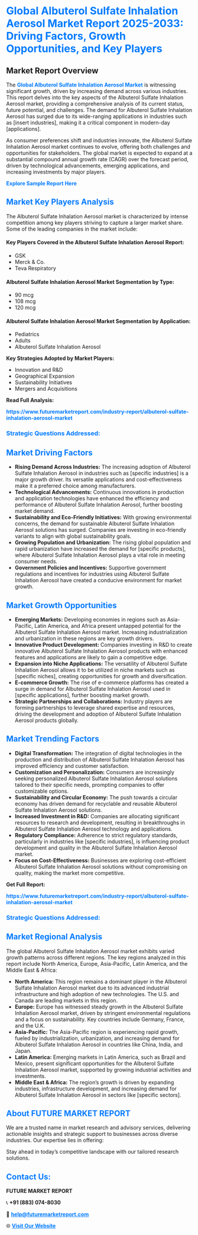 <h1 style="color: #007BFF;">Global Albuterol Sulfate Inhalation Aerosol Market Report 2025-2033: Driving Factors, Growth Opportunities, and Key Players</h1>

<section id="overview">
<h2>Market Report Overview</h2>
<p>The <a href="https://www.futuremarketreport.com/industry-report/albuterol-sulfate-inhalation-aerosol-market" style="color: #007BFF; text-decoration: none;"><strong>Global Albuterol Sulfate Inhalation Aerosol Market</strong></a> is witnessing significant growth, driven by increasing demand across various industries. This report delves into the key aspects of the Albuterol Sulfate Inhalation Aerosol market, providing a comprehensive analysis of its current status, future potential, and challenges. The demand for Albuterol Sulfate Inhalation Aerosol has surged due to its wide-ranging applications in industries such as [insert industries], making it a critical component in modern-day [applications].</p>
<p>As consumer preferences shift and industries innovate, the Albuterol Sulfate Inhalation Aerosol market continues to evolve, offering both challenges and opportunities for stakeholders. The global market is expected to expand at a substantial compound annual growth rate (CAGR) over the forecast period, driven by technological advancements, emerging applications, and increasing investments by major players.</p>
</section>

<section id="overview">
<p><a href="https://www.futuremarketreport.com/request-sample/reportId=125456" style="color: #007BFF; text-decoration: none;"><strong>Explore Sample Report Here</strong></a></p>
</section>

<section id="key-players">
<h2 style="color: #007BFF;">Market Key Players Analysis</h2>
<p>The Albuterol Sulfate Inhalation Aerosol market is characterized by intense competition among key players striving to capture a larger market share. Some of the leading companies in the market include:</p>
<h4>Key Players Covered in the Albuterol Sulfate Inhalation Aerosol Report:</h4>
<ul><li>GSK</li><li>Merck &amp; Co.</li><li>Teva Respiratory</li></ul>
<h4>Albuterol Sulfate Inhalation Aerosol Market Segmentation by Type:</h4>
<ul><li>90 mcg</li><li>108 mcg</li><li>120 mcg</li></ul>

<h4>Albuterol Sulfate Inhalation Aerosol Market Segmentation by Application:</h4>
<ul><li>Pediatrics</li><li>Adults</li><li>Albuterol Sulfate Inhalation Aerosol</li></ul>
<p><strong>Key Strategies Adopted by Market Players:</strong></p>
<ul>
<li>Innovation and R&D</li>
<li>Geographical Expansion</li>
<li>Sustainability Initiatives</li>
<li>Mergers and Acquisitions</li>
</ul>
</section>

<section>
<p><strong>Read Full Analysis: </strong></p><a href="https://www.futuremarketreport.com/industry-report/albuterol-sulfate-inhalation-aerosol-market" style="color: #007BFF; text-decoration: none;"><strong>https://www.futuremarketreport.com/industry-report/albuterol-sulfate-inhalation-aerosol-market</strong></a>
<h3 style="color: #007BFF;">Strategic Questions Addressed:</h3>
</section>

<section id="driving-factors">
<h2 style="color: #007BFF;">Market Driving Factors</h2>
<ul>
<li><strong>Rising Demand Across Industries:</strong> The increasing adoption of Albuterol Sulfate Inhalation Aerosol in industries such as [specific industries] is a major growth driver. Its versatile applications and cost-effectiveness make it a preferred choice among manufacturers.</li>
<li><strong>Technological Advancements:</strong> Continuous innovations in production and application technologies have enhanced the efficiency and performance of Albuterol Sulfate Inhalation Aerosol, further boosting market demand.</li>
<li><strong>Sustainability and Eco-Friendly Initiatives:</strong> With growing environmental concerns, the demand for sustainable Albuterol Sulfate Inhalation Aerosol solutions has surged. Companies are investing in eco-friendly variants to align with global sustainability goals.</li>
<li><strong>Growing Population and Urbanization:</strong> The rising global population and rapid urbanization have increased the demand for [specific products], where Albuterol Sulfate Inhalation Aerosol plays a vital role in meeting consumer needs.</li>
<li><strong>Government Policies and Incentives:</strong> Supportive government regulations and incentives for industries using Albuterol Sulfate Inhalation Aerosol have created a conducive environment for market growth.</li>
</ul>
</section>

<section id="growth-opportunities">
<h2 style="color: #007BFF;">Market Growth Opportunities</h2>
<ul>
<li><strong>Emerging Markets:</strong> Developing economies in regions such as Asia-Pacific, Latin America, and Africa present untapped potential for the Albuterol Sulfate Inhalation Aerosol market. Increasing industrialization and urbanization in these regions are key growth drivers.</li>
<li><strong>Innovative Product Development:</strong> Companies investing in R&D to create innovative Albuterol Sulfate Inhalation Aerosol products with enhanced features and applications are likely to gain a competitive edge.</li>
<li><strong>Expansion into Niche Applications:</strong> The versatility of Albuterol Sulfate Inhalation Aerosol allows it to be utilized in niche markets such as [specific niches], creating opportunities for growth and diversification.</li>
<li><strong>E-commerce Growth:</strong> The rise of e-commerce platforms has created a surge in demand for Albuterol Sulfate Inhalation Aerosol used in [specific applications], further boosting market growth.</li>
<li><strong>Strategic Partnerships and Collaborations:</strong> Industry players are forming partnerships to leverage shared expertise and resources, driving the development and adoption of Albuterol Sulfate Inhalation Aerosol products globally.</li>
</ul>
</section>

<section id="trending-factors">
<h2 style="color: #007BFF;">Market Trending Factors</h2>
<ul>
<li><strong>Digital Transformation:</strong> The integration of digital technologies in the production and distribution of Albuterol Sulfate Inhalation Aerosol has improved efficiency and customer satisfaction.</li>
<li><strong>Customization and Personalization:</strong> Consumers are increasingly seeking personalized Albuterol Sulfate Inhalation Aerosol solutions tailored to their specific needs, prompting companies to offer customizable options.</li>
<li><strong>Sustainability and Circular Economy:</strong> The push towards a circular economy has driven demand for recyclable and reusable Albuterol Sulfate Inhalation Aerosol solutions.</li>
<li><strong>Increased Investment in R&D:</strong> Companies are allocating significant resources to research and development, resulting in breakthroughs in Albuterol Sulfate Inhalation Aerosol technology and applications.</li>
<li><strong>Regulatory Compliance:</strong> Adherence to strict regulatory standards, particularly in industries like [specific industries], is influencing product development and quality in the Albuterol Sulfate Inhalation Aerosol market.</li>
<li><strong>Focus on Cost-Effectiveness:</strong> Businesses are exploring cost-efficient Albuterol Sulfate Inhalation Aerosol solutions without compromising on quality, making the market more competitive.</li>
</ul>
</section>

<section>
<p><strong>Get Full Report: </strong></p><a href="https://www.futuremarketreport.com/industry-report/albuterol-sulfate-inhalation-aerosol-market" style="color: #007BFF; text-decoration: none;"><strong>https://www.futuremarketreport.com/industry-report/albuterol-sulfate-inhalation-aerosol-market</strong></a>
<h3 style="color: #007BFF;">Strategic Questions Addressed:</h3>
</section>


<section id="regional-analysis">
<h2 style="color: #007BFF;">Market Regional Analysis</h2>
<p>The global Albuterol Sulfate Inhalation Aerosol market exhibits varied growth patterns across different regions. The key regions analyzed in this report include North America, Europe, Asia-Pacific, Latin America, and the Middle East & Africa:</p>
<ul>
<li><strong>North America:</strong> This region remains a dominant player in the Albuterol Sulfate Inhalation Aerosol market due to its advanced industrial infrastructure and high adoption of new technologies. The U.S. and Canada are leading markets in this region.</li>
<li><strong>Europe:</strong> Europe has witnessed steady growth in the Albuterol Sulfate Inhalation Aerosol market, driven by stringent environmental regulations and a focus on sustainability. Key countries include Germany, France, and the U.K.</li>
<li><strong>Asia-Pacific:</strong> The Asia-Pacific region is experiencing rapid growth, fueled by industrialization, urbanization, and increasing demand for Albuterol Sulfate Inhalation Aerosol in countries like China, India, and Japan.</li>
<li><strong>Latin America:</strong> Emerging markets in Latin America, such as Brazil and Mexico, present significant opportunities for the Albuterol Sulfate Inhalation Aerosol market, supported by growing industrial activities and investments.</li>
<li><strong>Middle East & Africa:</strong> The region’s growth is driven by expanding industries, infrastructure development, and increasing demand for Albuterol Sulfate Inhalation Aerosol in sectors like [specific sectors].</li>
</ul>
</section>

<footer>
<h2 style="color: #007BFF;">About FUTURE MARKET REPORT</h2>
<p>We are a trusted name in market research and advisory services, delivering actionable insights and strategic support to businesses across diverse industries. Our expertise lies in offering:</p>

<p>Stay ahead in today’s competitive landscape with our tailored research solutions.</p>

<h2 style="color: #007BFF;">Contact Us:</h2>
<p><strong>FUTURE MARKET REPORT</strong></p>
<p>📞 <strong>+91 (883) 074-8030</strong></p>
<p>📧 <strong><a href="mailto:help@futuremarketreport.com" style="color: #007BFF;">help@futuremarketreport.com</a></strong></p>
<p>🌐 <strong><a href="https://www.futuremarketreport.com/" style="color: #007BFF;">Visit Our Website</a></strong></p>
</footer>